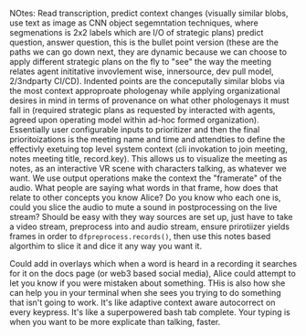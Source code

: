 NOtes: Read transcription, predict context changes (visually similar blobs, use text as image as CNN object segemntation techniques, where segmenations is 2x2 labels which are I/O of strategic plans) predict question, answer question, this is the bullet point version (these are the paths we can go down next, they are dynamic because we can choose to apply different strategic plans on the fly to "see" the way the meeting relates agent inititative invovlement wise, innersource, dev pull model, 2/3ndparty CI/CD). Indented points are the conceputally similar blobs via the most context approproate phologenay while applying organizational desires in mind in terms of provenance on what other phologenays it must fall in (required strategic plans as requested by interacted with agents, agreed upon operating model within ad-hoc formed organization). Essentially user configurable inputs to prioritizer and then the final prioritoizations is the meeting name and time and attendties to define the effectivly exetuing top level system context (cli invokation to join meeting, notes meeting title, record.key). This allows us to visualize the meeting as notes, as an interactive VR scene with characters talking, as whatever we want. We use output operations make the context the "framerate" of the audio. What people are saying what words in that frame, how does that relate to other concepts you know Alice? Do you know who each one is, could you slice the audio to mute a sound in postprocessing on the live stream? Should be easy with they way sources are set up, just have to take a video stream, preprocess into and audio stream, ensure prirotiizer yields frames in order to `dfpreprocess.records()`, then use this notes based algorthim to slice it and dice it any way you want it.

Could add in overlays which when a word is heard in a recording it searches for it on the docs page (or web3 based social media), Alice could attempt to let you know if you were mistaken about something. THis is also how she can help you in your terminal when she sees you trying to do something that isn't going to work. It's like adaptive context aware autocorrect on every keypress. It's like a superpowered bash tab complete. Your typing is when you want to be more explicate than talking, faster.
